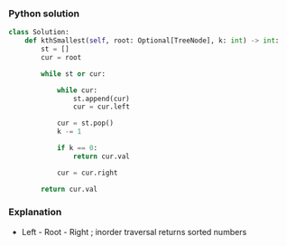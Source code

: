 ### Python solution
```python
class Solution:
    def kthSmallest(self, root: Optional[TreeNode], k: int) -> int:
        st = []
        cur = root

        while st or cur:

            while cur:
                st.append(cur)
                cur = cur.left

            cur = st.pop()
            k -= 1

            if k == 0:
                return cur.val

            cur = cur.right

        return cur.val
```

### Explanation
- Left - Root - Right ; inorder traversal returns sorted numbers
